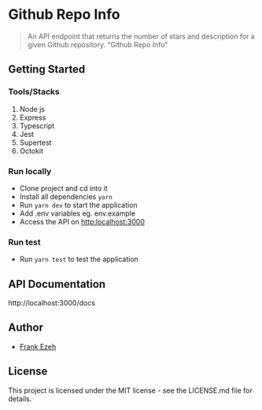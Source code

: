 # Github Repo Info
> An API endpoint that returns the number of stars and description for a given Github repository. “Github Repo Info”

## Getting Started

### Tools/Stacks

1. Node js
2. Express
3. Typescript
4. Jest
6. Supertest
7. Octokit

### Run locally

- Clone project and cd into it
- Install all dependencies `yarn`
- Run `yarn dev` to start the application
- Add .env variables eg. env.example
- Access the API on [http:localhost:3000](http:localhost:3000)

### Run test

- Run `yarn test` to test the application

## API Documentation

http://localhost:3000/docs


## Author
*  [Frank Ezeh](https://www.linkedin.com/in/frank-ezeh-7a79a0182)

## License
This project is licensed under the MIT license - see the LICENSE.md file for details.
```
